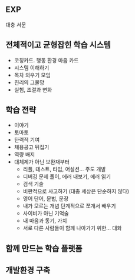 ## EXP

대충 서문
## 전체적이고 균형잡힌 학습 시스템
- 코칭카드. 행동 환경 마음 카드
- 시스템 이해하기
- 목차 외우기 모임
- 진리의 그물망
- 실험, 조절과 변화
## 학습 전략
- 이야기
- 토마토
- 탄력적 기여
- 채용공고 뒤집기
- 역량 배지
- 대체제가 아닌 보완재부터
	- 리플, 테스트, 타입, 어설션... 주도 개발
	- 디버깅 문제 풀이, 에러 내보기, 에러 읽기
	- 검색 기술
	- 비판적으로 사고하기 (대충 세상은 단순하지 않다)
	- 영어 단어, 문법, 문장
	- 내가 모르는 개념 단계적으로 쪼개서 배우기
	- 사이비가 아닌 기억술
	- 내 마음과 동기, 가치
	- 서로 다른 사람들이 함께 나아가기 위한... 대화
## 함께 만드는 학습 플랫폼
## 개발환경 구축